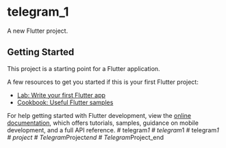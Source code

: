 # telegram_1

A new Flutter project.

## Getting Started

This project is a starting point for a Flutter application.

A few resources to get you started if this is your first Flutter project:

- [Lab: Write your first Flutter app](https://docs.flutter.dev/get-started/codelab)
- [Cookbook: Useful Flutter samples](https://docs.flutter.dev/cookbook)

For help getting started with Flutter development, view the
[online documentation](https://docs.flutter.dev/), which offers tutorials,
samples, guidance on mobile development, and a full API reference.
#   t e l e g r a m _ 1  
 #   t e l e g r a m _ 1  
 #   t e l e g r a m _ 1  
 #   p r o j e c t  
 #   T e l e g r a m _ P r o j e c t _ e n d  
 #   T e l e g r a m _ P r o j e c t _ e n d  
 